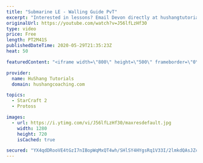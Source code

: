 ```yaml
---
title: "Submarine LE - Walling Guide PvT"
excerpt: "Interested in lessons? Email Devon directly at hushangtutorials@outlook.com ------------------------------------------------------------------------------------------------------- Want to support HuShang Tutorials directly? Patreon is a website where you can contribute a monthly donation that will help"
originalUrl: https://youtube.com/watch?v=J56lfLzHf30
type: video
price: Free
length: PT2M41S
publishedDateTime: 2020-05-29T21:35:23Z
heat: 50

featuredContent: "<iframe width=\"800\" height=\"500\" frameborder=\"0\" src=\"https://www.youtube.com/embed/J56lfLzHf30\" allow=\"accelerometer; autoplay; encrypted-media; gyroscope; picture-in-picture\" allowfullscreen></iframe>"

provider:
  name: HuShang Tutorials
  domain: hushangcoaching.com

topics:
  - StarCraft 2
  - Protoss

images:
  - url: https://i.ytimg.com/vi/J56lfLzHf30/maxresdefault.jpg
    width: 1280
    height: 720
    isCached: true

secured: "YX4qdDRooVE4tGzI7nIBopWqMxQT4wh/SHlSY4HYgsRq1V33I/2lmkdQAsJZcU/+XyjwbHe+LqOOhNqChJewEGUcgWR/DAPVmvoFm/nSus0J8Zfp1Q5VDX/Zcious6r5DXlZWAflbelGs2gxpQycxw+DxEfrFfTz843yn+yO1y5mDYbpS4o2mgXQOIU3BDId3KSrcBq2U/wnXNWsWf2Hv5pOv70pSuUZeknL87u4ZZ8F4gv/54lrXoHFsclrKDgspPQ0d5JyjgzV8BEcYDjVggTgRpG7MlxBIGrPKnx4x0LnyySevfZBdrCkmPwNrv876SBhdR6gRmrG0/iy9po8q39LeSgDJoyuh1jstYs3WiJYysNfxd77JkwRqDsXszpHM1RDLN7UQ5TGHWI1N6NWppP3blcInXYIYH/vO3Y5NJ0=;4oObi/w1PbKfVXHqIsyxIw=="
---
```


